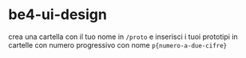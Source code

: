 # be4-ui-design
crea una cartella con il tuo nome in `/proto` e inserisci i tuoi prototipi in cartelle con numero progressivo con nome `p{numero-a-due-cifre}`
